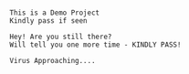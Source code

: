 #####
    This is a Demo Project
    Kindly pass if seen

    Hey! Are you still there?
    Will tell you one more time - KINDLY PASS!

    Virus Approaching....
#####